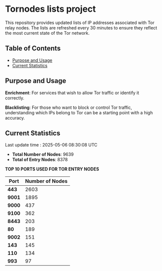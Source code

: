 # Tornodes lists project

This repository provides updated lists of IP addresses associated with Tor relay nodes. The lists are refreshed every 30 minutes to ensure they reflect the most current state of the Tor network.

## Table of Contents

- [Purpose and Usage](#purpose-and-usage)
- [Current Statistics](#current-statistics)


## Purpose and Usage

**Enrichment**: For services that wish to allow Tor traffic or identify it correctly.

**Blacklisting**: For those who want to block or control Tor traffic, understanding which IPs belong to Tor can be a starting point with a high accuracy.

## Current Statistics

Last update time : 2025-05-06 08:30:08 UTC

- **Total Number of Nodes**: 9639
- **Total of Entry Nodes**: 8378

**TOP 10 PORTS USED FOR TOR ENTRY NODES**

| **Port** | **Number of Nodes** |
|------|-----------------|
| **443**   | 2603  |
| **9001**   | 1895  |
| **9000**   | 437  |
| **9100**   | 362  |
| **8443**   | 203  |
| **80**   | 189  |
| **9002**   | 151  |
| **143**   | 145  |
| **110**   | 134  |
| **993**   | 97  |

